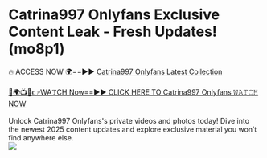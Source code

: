 # Catrina997 Onlyfans Exclusive Content Leak - Fresh Updates! (mo8p1)

🔥 ACCESS NOW 🌍==►► <a href="https://tinyurl.com/kvy9nzfs" rel="nofollow">Catrina997 Onlyfans Latest Collection</a>
<br><br>
[🔴🌍📺📱👉WA𝚃CH Now==►► CLICK HERE TO Catrina997 Onlyfans 𝚆𝙰𝚃𝙲𝙷 NOW](https://tinyurl.com/kvy9nzfs)
<br><br>
Unlock Catrina997 Onlyfans's private videos and photos today! Dive into the newest 2025 content updates and explore exclusive material you won’t find anywhere else.
<br>
<a href="https://tinyurl.com/kvy9nzfs" rel="nofollow" data-target="animated-image.originalLink"><img src="https://camo.githubusercontent.com/8a4f000d20f83aca3bf7ec5f350d767afa0574a8a352519fd8cfa583a6f93a33/68747470733a2f2f692e696d6775722e636f6d2f644a486b345a712e676966" data-canonical-src="https://i.imgur.com/dJHk4Zq.gif" style="max-width: 100%; display: inline-block;" data-target="animated-image.originalImage"></a>
<br>
